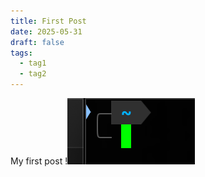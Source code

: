 ```yaml
---
title: First Post
date: 2025-05-31
draft: false
tags:
  - tag1
  - tag2
---
```

My first post
!![Image Description](/images/Pasted%20image%2020250531222013.png)